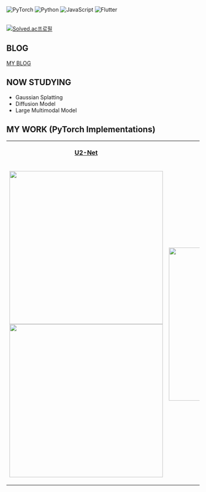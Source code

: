 <div>
  <img alt="PyTorch" src ="https://img.shields.io/badge/PyTorch-EE4C2C.svg?&style=flat-square&logo=PyTorch&logoColor=white"/>
  <img alt="Python" src ="https://img.shields.io/badge/Python-3776AB.svg?&style=flat-square&logo=Python&logoColor=white"/>
  <img alt="JavaScript" src ="https://img.shields.io/badge/JavaScript-F7DF1E.svg?&style=flat-square&logo=JavaScript&logoColor=white"/>
  <img alt="Flutter" src ="https://img.shields.io/badge/Flutter-02569B.svg?&style=flat-square&logo=Flutter&logoColor=white"/>
<div>

<br>

[![Solved.ac프로필](http://mazassumnida.wtf/api/mini/generate_badge?boj=99edward)](https://solved.ac/99edward)

## BLOG
[MY BLOG](https://kimjy99.github.io/)
  
## NOW STUDYING
- Gaussian Splatting
- Diffusion Model
- Large Multimodal Model
  

## MY WORK (PyTorch Implementations)

<table>
  <th>
    <p align='center'><a href='https://github.com/kimjy99/u2net-pytorch'>U2-Net</a></p>
  </th>
  <th>
    <p align='center'><a href='https://github.com/kimjy99/unetplusplus-celeba'>StarGAN</a></p>
  </th>
  <tr>
    <td>
      <p align='center'>
        <img src='https://github.com/kimjy99/u2net-pytorch/blob/main/images/karina6-combined.gif' width='400'>
        <img src='https://github.com/kimjy99/u2net-pytorch/blob/main/images/iu-combined_mh.gif' width='400'>
      <p>
    </td>
    <td>
      <p align='center'><img src='https://github.com/kimjy99/stargan-celeba/blob/main/images/test3.gif' width='400'><p>
    </td>
  </tr>
</table>
